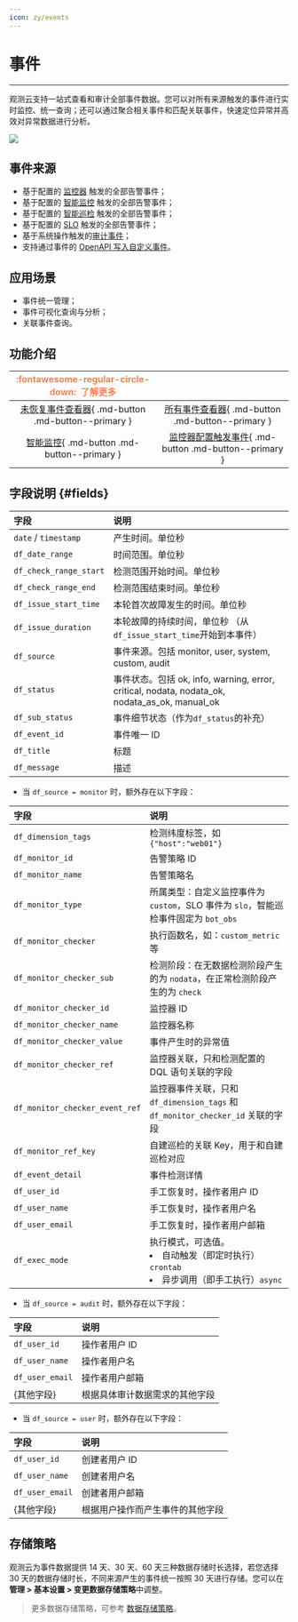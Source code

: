 ```yaml
---
icon: zy/events
---
```

# 事件
---


观测云支持一站式查看和审计全部事件数据。您可以对所有来源触发的事件进行实时监控、统一查询；还可以通过聚合相关事件和匹配关联事件，快速定位异常并高效对异常数据进行分析。

![](img/4.event_3.gif)

## 事件来源

- 基于配置的 [监控器](../monitoring/monitor/index.md) 触发的全部告警事件；
- 基于配置的 [智能监控](../monitoring/intelligent-monitoring/index.md) 触发的全部告警事件；
- 基于配置的 [智能巡检](../monitoring/bot-obs/index.md) 触发的全部告警事件；
- 基于配置的 [SLO](../monitoring/slo.md) 触发的全部告警事件；
- 基于系统操作触发的[审计事件](../management/operation-audit.md)；
- 支持通过事件的 [OpenAPI 写入自定义事件](../open-api/keyevent/create.md)。

## 应用场景

- 事件统一管理；
- 事件可视化查询与分析；
- 关联事件查询。

## 功能介绍

|                   <font color=coral size=3>:fontawesome-regular-circle-down: &nbsp;**了解更多**</font>                         |                                                              |
| :----------------------------------------------------------: | :----------------------------------------------------------: |
| [未恢复事件查看器](./event-explorer/unrecovered-events.md){ .md-button .md-button--primary } | [所有事件查看器](./event-explorer/event-list.md){ .md-button .md-button--primary } |
| [智能监控](inte-monitoring-event.md){ .md-button .md-button--primary } | [监控器配置触发事件](../monitoring/monitor/index.md){ .md-button .md-button--primary } |


<!--
- [查看器 > 未恢复事件查看器](unrecovered-events.md)：支持查看工作空间最近 48 小时内持续被触发的全部未恢复事件，包括所有当前状态为不正常（`df_status !=ok`）的事件。您可以基于未恢复事件的详情信息，快速查看和解决故障问题；
- [查看器 > 所有事件查看器](event-list.md)：包括监控器、智能巡检、SLO、审计事件、OpenAPI 写入自定义事件来源下的所有事件，如触发**监控器**检测规则的每一条告警记录即为一个事件数据。您可以通过选择时间范围、搜索与筛选、分组聚合等对事件进行查询和分析；
- [智能监控](inte-monitoring-event.md)：包括所有智能监控触发的所有事件，如触发**智能监控**检测规则的每一条告警记录即为一个事件数据。您可以通过选择时间范围、搜索与筛选、分组聚合等对事件进行查询和分析；
- [监控器配置触发事件](../monitoring/monitor/index.md)：支持基于配置监控器的触发条件产生不同的事件进行管理和分析。
-->

## 字段说明 {#fields}

| 字段                   | 说明                                                         |
| :--------------------- | :----------------------------------------------------------- |
| `date` / `timestamp`   | 产生时间。单位秒                                             |
| `df_date_range`        | 时间范围。单位秒                                             |
| `df_check_range_start` | 检测范围开始时间。单位秒                                     |
| `df_check_range_end`   | 检测范围结束时间。单位秒                                     |
| `df_issue_start_time`  | 本轮首次故障发生的时间。单位秒                               |
| `df_issue_duration`    | 本轮故障的持续时间，单位秒 （从`df_issue_start_time`开始到本事件） |
| `df_source`            | 事件来源。包括 monitor, user, system, custom, audit          |
| `df_status`            | 事件状态。包括 ok, info, warning, error, critical, nodata, nodata_ok, nodata_as_ok, manual_ok |
| `df_sub_status`        | 事件细节状态（作为`df_status`的补充）                        |
| `df_event_id`          | 事件唯一 ID                                                  |
| `df_title`             | 标题                                                         |
| `df_message`           | 描述                                                         |


- 当 `df_source = monitor` 时，额外存在以下字段：

| 字段                           | 说明                                                         |
| :----------------------------- | :----------------------------------------------------------- |
| `df_dimension_tags`            | 检测纬度标签，如`{"host":"web01"}`                           |
| `df_monitor_id`                | 告警策略 ID                                                  |
| `df_monitor_name`              | 告警策略名                                                   |
| `df_monitor_type`              | 所属类型：自定义监控事件为 `custom`，SLO 事件为 `slo`，智能巡检事件固定为 `bot_obs` |
| `df_monitor_checker`           | 执行函数名，如：`custom_metric` 等                           |
| `df_monitor_checker_sub`       | 检测阶段：在无数据检测阶段产生的为 `nodata`，在正常检测阶段产生的为 `check` |
| `df_monitor_checker_id`        | 监控器 ID                                                    |
| `df_monitor_checker_name`      | 监控器名称                                                   |
| `df_monitor_checker_value`     | 事件产生时的异常值                                           |
| `df_monitor_checker_ref`       | 监控器关联，只和检测配置的 DQL 语句关联的字段              |
| `df_monitor_checker_event_ref` | 监控器事件关联，只和 `df_dimension_tags` 和 `df_monitor_checker_id` 关联的字段 |
| `df_monitor_ref_key`           | 自建巡检的关联 Key，用于和自建巡检对应                       |
| `df_event_detail`              | 事件检测详情                                                 |
| `df_user_id`                   | 手工恢复时，操作者用户 ID                                    |
| `df_user_name`                 | 手工恢复时，操作者用户名                                     |
| `df_user_email`                | 手工恢复时，操作者用户邮箱                                   |
| `df_exec_mode`                 | 执行模式，可选值。<br><li>自动触发（即定时执行）`crontab` <br><li> 异步调用（即手工执行）`async` |

- 当 `df_source = audit` 时，额外存在以下字段：

| 字段            | 说明                           |
| :-------------- | :----------------------------- |
| `df_user_id`    | 操作者用户 ID                  |
| `df_user_name`  | 操作者用户名                   |
| `df_user_email` | 操作者用户邮箱                 |
| {其他字段}      | 根据具体审计数据需求的其他字段 |

- 当 `df_source = user` 时，额外存在以下字段：

| 字段            | 说明                             |
| :-------------- | :------------------------------- |
| `df_user_id`    | 创建者用户 ID                    |
| `df_user_name`  | 创建者用户名                     |
| `df_user_email` | 创建者用户邮箱                   |
| {其他字段}      | 根据用户操作而产生事件的其他字段 |

## 存储策略

观测云为事件数据提供 14 天、30 天、60 天三种数据存储时长选择，若您选择 30 天的数据存储时长，不同来源产生的事件统一按照 30 天进行存储。您可以在**管理 > 基本设置 > 变更数据存储策略**中调整。

> 更多数据存储策略，可参考 [数据存储策略](../billing/billing-method/data-storage.md)。
